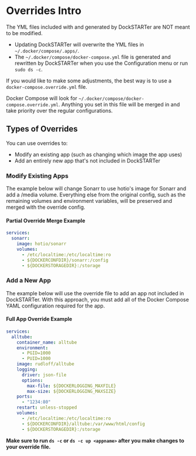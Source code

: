 # Overrides Intro

The YML files included with and generated by DockSTARTer are NOT meant to be modified.

- Updating DockSTARTer will overwrite the YML files in `~/.docker/compose/.apps/`.
- The `~/.docker/compose/docker-compose.yml` file is generated and rewritten by DockSTARTer when you use the Configuration menu or run `sudo ds -c`.

If you would like to make some adjustments, the best way is to use a `docker-compose.override.yml` file.

Docker Compose will look for `~/.docker/compose/docker-compose.override.yml`. Anything you set in this file will be merged in and take priority over the regular configurations.

## Types of Overrides

You can use overrides to:

- Modify an existing app (such as changing which image the app uses)
- Add an entirely new app that's not included in DockSTARTer

### Modify Existing Apps

The example below will change Sonarr to use hotio's image for Sonarr and add a /media volume. Everything else from the original config, such as the remaining volumes and environment variables, will be preserved and merged with the override config.

#### Partial Override Merge Example

```yaml
services:
  sonarr:
    image: hotio/sonarr
    volumes:
      - /etc/localtime:/etc/localtime:ro
      - ${DOCKERCONFDIR}/sonarr:/config
      - ${DOCKERSTORAGEDIR}:/storage
```

### Add a New App

The example below will use the override file to add an app not included in DockSTARTer. With this approach, you must add all of the Docker Compose YAML configuration required for the app.

#### Full App Override Example

```yaml
services:
  alltube:
    container_name: alltube
    environment:
      - PGID=1000
      - PUID=1000
    image: rudloff/alltube
    logging:
      driver: json-file
      options:
        max-file: ${DOCKERLOGGING_MAXFILE}
        max-size: ${DOCKERLOGGING_MAXSIZE}
    ports:
      - "1234:80"
    restart: unless-stopped
    volumes:
      - /etc/localtime:/etc/localtime:ro
      - ${DOCKERCONFDIR}/alltube:/var/www/html/config
      - ${DOCKERSTORAGEDIR}:/storage
```

**Make sure to run `ds -c` or `ds -c up <appname>` after you make changes to your override file.**
